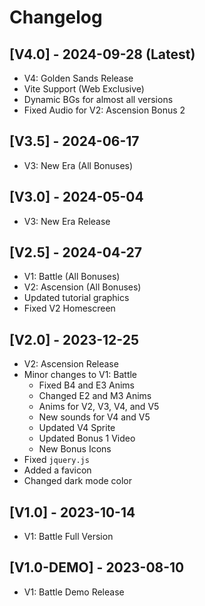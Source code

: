 # Changelog

## [V4.0] - 2024-09-28 (Latest)
* V4: Golden Sands Release
* Vite Support (Web Exclusive)
* Dynamic BGs for almost all versions
* Fixed Audio for V2: Ascension Bonus 2

## [V3.5] - 2024-06-17
* V3: New Era (All Bonuses)

## [V3.0] - 2024-05-04
* V3: New Era Release

## [V2.5] - 2024-04-27
* V1: Battle (All Bonuses)
* V2: Ascension (All Bonuses)
* Updated tutorial graphics
* Fixed V2 Homescreen

## [V2.0] - 2023-12-25
* V2: Ascension Release
* Minor changes to V1: Battle
    * Fixed B4 and E3 Anims
    * Changed E2 and M3 Anims
    * Anims for V2, V3, V4, and V5
    * New sounds for V4 and V5
    * Updated V4 Sprite
    * Updated Bonus 1 Video
    * New Bonus Icons
* Fixed `jquery.js`
* Added a favicon
* Changed dark mode color

## [V1.0] - 2023-10-14
* V1: Battle Full Version

## [V1.0-DEMO] - 2023-08-10
* V1: Battle Demo Release